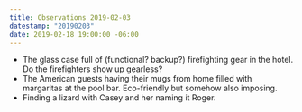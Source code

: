 ```yaml
---
title: Observations 2019-02-03
datestamp: "20190203"
date: 2019-02-18 19:00:00 -06:00
---
```


- The glass case full of (functional? backup?) firefighting gear in the hotel. Do the firefighters show up gearless?
- The American guests having their mugs from home filled with margaritas at the pool bar. Eco-friendly but somehow also imposing.
- Finding a lizard with Casey and her naming it Roger.
